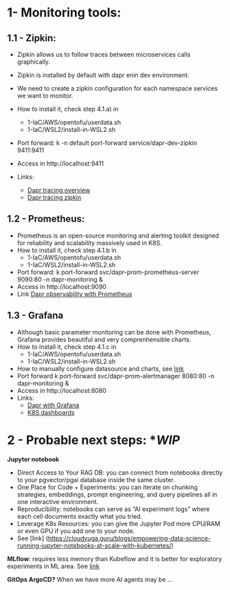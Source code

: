 # 1- Monitoring tools:
## 1.1 - Zipkin:
- Zipkin allows us to follow traces between microservices calls graphically.
- Zipkin is installed by default with dapr enin dev environment.
- We need to create a zipkin configuration for each namespace services we want to monitor.
- How to install it, check step 4.1.a) in
    - 1-IaC/AWS/opentofu/userdata.sh
    - 1-IaC/WSL2/install-in-WSL2.sh
- Port forward: k -n default port-forward service/dapr-dev-zipkin 9411:9411 
- Access in http://localhost:9411 

- Links:
  - [Dapr tracing overview](https://docs.dapr.io/operations/observability/tracing/tracing-overview/)
  - [Dapr tracing zipkin](https://docs.dapr.io/operations/observability/tracing/zipkin/)

## 1.2 - Prometheus:
- Prometheus is an open-source monitoring and alerting toolkit designed for reliability and scalability massively used in K8S.
- How to install it, check step 4.1.b in
    - 1-IaC/AWS/opentofu/userdata.sh
    - 1-IaC/WSL2/install-in-WSL2.sh
- Port forward: k port-forward svc/dapr-prom-prometheus-server 9090:80 -n dapr-monitoring &
- Access in http://localhost:9090
- Link [Dapr observability with Prometheus](https://docs.dapr.io/operations/observability/metrics/prometheus/)

## 1.3 - Grafana
- Although basic parameter monitoring can be done with Prometheus, Grafana provides beautiful and very comprenhensible charts.
- How to install it, check step 4.1.c in
    - 1-IaC/AWS/opentofu/userdata.sh
    - 1-IaC/WSL2/install-in-WSL2.sh
- How to manually configure datasource and charts, see [link](https://docs.dapr.io/operations/observability/metrics/grafana/#configure-prometheus-as-data-source)
- Port forward  k port-forward svc/dapr-prom-alertmanager 8080:80 -n dapr-monitoring &
- Access in http://localhost:8080
- Links:
    - [Dapr with Grafana](https://docs.dapr.io/operations/observability/metrics/grafana/)
    - [K8S dashboards](https://github.com/dotdc/grafana-dashboards-kubernetes)
   

# 2 - Probable next steps: **WIP*
**Jupyter notebook**
- Direct Access to Your RAG DB: you can connect from notebooks directly to your pgvector/pgai database inside the same cluster.
- One Place for Code + Experiments: you can iterate on chunking strategies, embeddings, prompt engineering, and query pipelines all in one interactive environment.
- Reproducibility: notebooks can serve as “AI experiment logs” where each cell documents exactly what you tried.
- Leverage K8s Resources: you can give the Jupyter Pod more CPU/RAM or even GPU if you add one to your node.
- See [link] (https://cloudyuga.guru/blogs/empowering-data-science-running-jupyter-notebooks-at-scale-with-kubernetes/)

**MLflow**: requires less memory than Kubeflow and it is better for exploratory experiments in ML area. See [link](https://mlflow.org/docs/latest/ml/deployment/deploy-model-to-kubernetes/tutorial/)

**GitOps ArgoCD?**
When we have more AI agents may be ...

